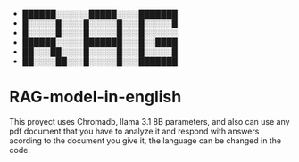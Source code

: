 - ██████░░░░░░█████░░░░███████
- █░░░░░█░░░░█░░░░░█░░░█░░░░░█
- █░░░░░█░░░░█░░░░░█░░░█░░░░░░
- ██████░░░░░███████░░░█░░████
- ██░░░██░░░░█░░░░░█░░░█░░░░░█
- ██░░░░██░░░█░░░░░█░░░███████

# RAG-model-in-english
This proyect uses Chromadb, llama 3.1 8B parameters, and also can use any pdf document that you have to analyze it and respond with answers acording to the document you give it, the language can be changed in the code.
